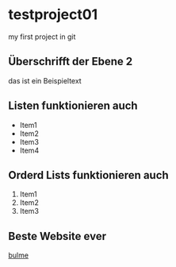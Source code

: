 # testproject01
my first project in git

## Überschrifft der Ebene 2

das ist ein Beispieltext

## Listen funktionieren auch

- Item1
- Item2
- Item3
- Item4

## Orderd Lists funktionieren auch
1. Item1
2. Item2
3. Item3

## Beste Website ever
[bulme](https://www.bulme.at/)
